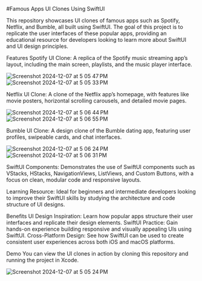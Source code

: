 #Famous Apps UI Clones Using SwiftUI

This repository showcases UI clones of famous apps such as Spotify, Netflix, and Bumble, all built using SwiftUI. The goal of this project is to replicate the user interfaces of these popular apps, providing an educational resource for developers looking to learn more about SwiftUI and UI design principles.

Features
Spotify UI Clone: A replica of the Spotify music streaming app’s layout, including the main screen, playlists, and the music player interface.

![Screenshot 2024-12-07 at 5 05 47 PM](https://github.com/user-attachments/assets/92125ec1-db4b-4186-9cc2-7bfdc3a364ce)
![Screenshot 2024-12-07 at 5 05 33 PM](https://github.com/user-attachments/assets/7f7d3e92-64a4-4b9d-a8fe-a13209cded7f)

Netflix UI Clone: A clone of the Netflix app’s homepage, with features like movie posters, horizontal scrolling carousels, and detailed movie pages.

![Screenshot 2024-12-07 at 5 06 44 PM](https://github.com/user-attachments/assets/8ae1ef53-8004-47f3-a504-453d9e7fc84d)
![Screenshot 2024-12-07 at 5 06 55 PM](https://github.com/user-attachments/assets/44d0f90b-2e16-4ebe-9e4c-786005834ca1)

Bumble UI Clone: A design clone of the Bumble dating app, featuring user profiles, swipeable cards, and chat interfaces.

![Screenshot 2024-12-07 at 5 06 24 PM](https://github.com/user-attachments/assets/22e7ef4d-d9a1-478c-8c1a-286c9c2b2e23)
![Screenshot 2024-12-07 at 5 06 31 PM](https://github.com/user-attachments/assets/f03d7eef-a0c7-4666-9f04-7f84e024c4bd)


SwiftUI Components: Demonstrates the use of SwiftUI components such as VStacks, HStacks, NavigationViews, ListViews, and Custom Buttons, with a focus on clean, modular code and responsive layouts.

Learning Resource: Ideal for beginners and intermediate developers looking to improve their SwiftUI skills by studying the architecture and code structure of UI designs.

Benefits
UI Design Inspiration: Learn how popular apps structure their user interfaces and replicate their design elements.
SwiftUI Practice: Gain hands-on experience building responsive and visually appealing UIs using SwiftUI.
Cross-Platform Design: See how SwiftUI can be used to create consistent user experiences across both iOS and macOS platforms.

Demo
You can view the UI clones in action by cloning this repository and running the project in Xcode.

![Screenshot 2024-12-07 at 5 05 24 PM](https://github.com/user-attachments/assets/07e1f67b-3650-47e6-9cc3-76ab523828a5)
